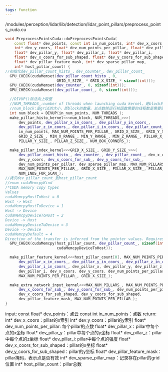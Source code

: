 ```yaml
---
tags: function
---
```

/modules/perception/lidar/lib/detection/lidar_point_pillars/preprocess_points_cuda.cu
```cpp
void PreprocessPointsCuda::doPreprocessPointsCuda(
    const float* dev_points, const int in_num_points, int* dev_x_coors,
    int* dev_y_coors, float* dev_num_points_per_pillar, float* dev_pillar_x,
    float* dev_pillar_y, float* dev_pillar_z, float* dev_pillar_i,
    float* dev_x_coors_for_sub_shaped, float* dev_y_coors_for_sub_shaped,
    float* dev_pillar_feature_mask, int* dev_sparse_pillar_map,
    int* host_pillar_count) {
//初始化dev_pillar_count_histo_、dev_counter_、dev_pillar_count_
  GPU_CHECK(cudaMemset(dev_pillar_count_histo_, 0,
                       GRID_Y_SIZE_ * GRID_X_SIZE_ * sizeof(int)));
  GPU_CHECK(cudaMemset(dev_counter_, 0, sizeof(int)));
  GPU_CHECK(cudaMemset(dev_pillar_count_, 0, sizeof(int)));

  //DIVUP()除法向上取整
  //NUM_THREADS_:number of threads when launching cuda kernel，是block的大小，就是线程的数量
  //num_block:是grid的大小，即block的数量。总点数除运行核函数需要的线程数是需要使用的线程块数量，向上取整确保数量足够
  int num_block = DIVUP(in_num_points, NUM_THREADS_);
  make_pillar_histo_kernel<<<num_block, NUM_THREADS_>>>(
      dev_points, dev_pillar_x_in_coors_, dev_pillar_y_in_coors_,
      dev_pillar_z_in_coors_, dev_pillar_i_in_coors_, dev_pillar_count_histo_,
      in_num_points, MAX_NUM_POINTS_PER_PILLAR_, GRID_X_SIZE_, GRID_Y_SIZE_,
      GRID_Z_SIZE_, MIN_X_RANGE_, MIN_Y_RANGE_, MIN_Z_RANGE_, PILLAR_X_SIZE_,
      PILLAR_Y_SIZE_, PILLAR_Z_SIZE_, NUM_BOX_CORNERS_);

  make_pillar_index_kernel<<<GRID_X_SIZE_, GRID_Y_SIZE_>>>(
      dev_pillar_count_histo_, dev_counter_, dev_pillar_count_, dev_x_coors,
      dev_y_coors, dev_x_coors_for_sub_, dev_y_coors_for_sub_,
      dev_num_points_per_pillar, dev_sparse_pillar_map, MAX_NUM_PILLARS_,
      MAX_NUM_POINTS_PER_PILLAR_, GRID_X_SIZE_, PILLAR_X_SIZE_, PILLAR_Y_SIZE_,
      NUM_INDS_FOR_SCAN_);
//拷贝dev_pillar_count_到host_pillar_count
//enum cudaMemcpyKind
/*CUDA memory copy types
Values
cudaMemcpyHostToHost = 0
Host -> Host
cudaMemcpyHostToDevice = 1
Host -> Device
cudaMemcpyDeviceToHost = 2
Device -> Host
cudaMemcpyDeviceToDevice = 3
Device -> Device
cudaMemcpyDefault = 4
Direction of the transfer is inferred from the pointer values. Requires unified virtual addressin*/
  GPU_CHECK(cudaMemcpy(host_pillar_count, dev_pillar_count_, sizeof(int),
                       cudaMemcpyDeviceToHost));

  make_pillar_feature_kernel<<<host_pillar_count[0], MAX_NUM_POINTS_PER_PILLAR_>>>(
      dev_pillar_x_in_coors_, dev_pillar_y_in_coors_, dev_pillar_z_in_coors_,
      dev_pillar_i_in_coors_, dev_pillar_x, dev_pillar_y, dev_pillar_z,
      dev_pillar_i, dev_x_coors, dev_y_coors, dev_num_points_per_pillar,
      MAX_NUM_POINTS_PER_PILLAR_, GRID_X_SIZE_);

  make_extra_network_input_kernel<<<MAX_NUM_PILLARS_, MAX_NUM_POINTS_PER_PILLAR_>>>(
      dev_x_coors_for_sub_, dev_y_coors_for_sub_, dev_num_points_per_pillar,
      dev_x_coors_for_sub_shaped, dev_y_coors_for_sub_shaped,
      dev_pillar_feature_mask, MAX_NUM_POINTS_PER_PILLAR_);
}

```
input:
const float* dev_points：点云
const int in_num_points：点数
return:
int* dev_x_coors：pillar的x索引
int* dev_y_coors：pillar的y索引
float* dev_num_points_per_pillar: 每个pillar的点数
float* dev_pillar_x：pillar中每个点的x坐标
float* dev_pillar_y：pillar中每个点的y坐标
float* dev_pillar_z：pillar中每个点的z坐标
float* dev_pillar_i: pillar中每个点的强度
float* dev_x_coors_for_sub_shaped：pillar的x坐标
float* dev_y_coors_for_sub_shaped：pillar的y坐标
float* dev_pillar_feature_mask：pillar掩码，表示点是否有效
int* dev_sparse_pillar_map：记录存在pillar的grid位置
int* host_pillar_count：pillar总数
